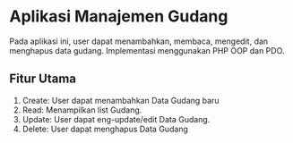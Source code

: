 # Aplikasi Manajemen Gudang
Pada aplikasi ini, user dapat menambahkan, membaca, mengedit, dan menghapus data gudang. Implementasi menggunakan PHP OOP dan PDO.

## Fitur Utama
1.	Create: User dapat menambahkan Data Gudang baru
2.	Read: Menampilkan list Gudang.
3.	Update: User dapat eng-update/edit Data Gudang.
4.	Delete: User dapat menghapus Data Gudang
